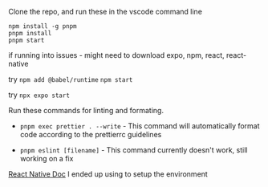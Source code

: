 Clone the repo, and run these in the vscode command line
``` 
npm install -g pnpm
pnpm install
pnpm start
``` 

if running into issues - might need to download expo, npm, react, react-native

try `npm add @babel/runtime`
`npm start`

try ```npx expo start```



Run these commands for linting and formating.

- `pnpm exec prettier . --write` - This command will automatically format code according to the prettierrc guidelines

- `pnpm eslint [filename]` - This command currently doesn't work, still working on a fix

[React Native Doc](https://reactnative.dev/docs/environment-setup) I ended up using to setup the environment
